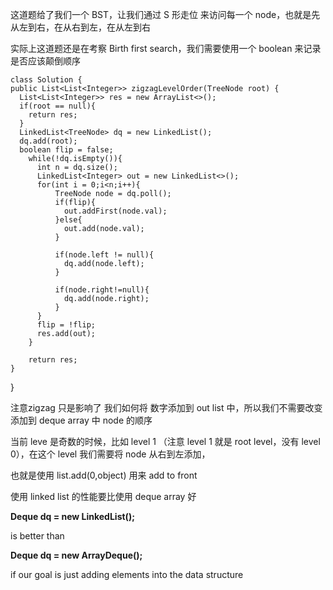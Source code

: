 这道题给了我们一个 BST，让我们通过 S 形走位 来访问每一个 node，也就是先从左到右，在从右到左，在从左到右

实际上这道题还是在考察 Birth first search，我们需要使用一个 boolean 来记录 是否应该颠倒顺序



    class Solution {
    public List<List<Integer>> zigzagLevelOrder(TreeNode root) {
      List<List<Integer>> res = new ArrayList<>();
      if(root == null){
        return res;
      }
      LinkedList<TreeNode> dq = new LinkedList();
      dq.add(root);
      boolean flip = false;
        while(!dq.isEmpty()){
          int n = dq.size();
          LinkedList<Integer> out = new LinkedList<>();
          for(int i = 0;i<n;i++){
              TreeNode node = dq.poll();
              if(flip){
                out.addFirst(node.val);
              }else{
                out.add(node.val);
              }

              if(node.left != null){
                dq.add(node.left);
              }

              if(node.right!=null){
                dq.add(node.right);
              }
          }
          flip = !flip;
          res.add(out);
        }

        return res;
    }
}

注意zigzag 只是影响了 我们如何将 数字添加到 out list 中，所以我们不需要改变添加到 deque array 中 node 的顺序

当前 leve 是奇数的时候，比如 level 1 （注意 level 1 就是 root level，没有 level 0），在这个 level 我们需要将 node 从右到左添加，

也就是使用 list.add(0,object) 用来 add to front


使用 linked list 的性能要比使用 deque array 好

**Deque<TreeNode> dq = new LinkedList();**

is better than 

**Deque<TreeNode> dq = new ArrayDeque();**

if our goal is just adding elements into the data structure